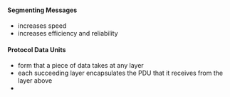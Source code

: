 #### Segmenting Messages
- increases speed
- increases efficiency and reliability

#### Protocol Data Units
- form that a piece of data takes at any layer
- each succeeding layer encapsulates the PDU that it receives from the layer above
- 